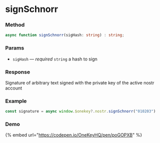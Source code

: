# signSchnorr

### Method

```typescript
async function signSchnorr(sigHash: string) : string;
```

### Params

* `sigHash` — _required_ `string`  a hash to sign

### Response

Signature of arbitrary text signed with the private key of the active nostr account

### Example

```typescript
const signature = async window.$onekey?.nostr.signSchnorr("010203")
```

### Demo

{% embed url="https://codepen.io/OneKeyHQ/pen/poGOPXB" %}
